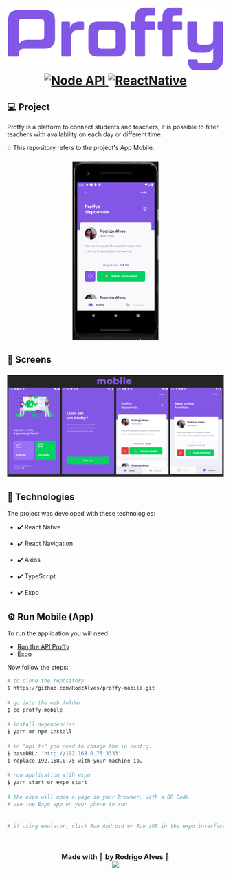 <h1 align="center">
<br>
  <img src=".github/logo-readme.png" alt="proffy" width="500">
<br>

<a target="_blank" href="https://github.com/RodzAlves/proffy-api">
    <img alt="Node API" src="https://img.shields.io/static/v1?color=brightgreen&label=To&message=API&?style=plastic&logo=Node.js">
  </a>
<a href="https://reactnative.dev/">
  <img alt="ReactNative" src="https://img.shields.io/static/v1?color=blue&label=React&message=Native&?style=plastic&logo=React">
</a>

</h1>

## 💻 Project
Proffy is a platform to connect students and teachers, it is possible to filter teachers with availability on each day or different time.

💡 This repository refers to the project's App Mobile.

<h3 align="center">
  <img src=".github/gif-mobile.gif" alt="demonstration" width="200">
<h3>

## 🎨 Screens

<h3 align="center">
  <img src=".github/screens.jpg" alt="demonstration" width="700">
<h3>

## 🚀 Technologies

The project was developed with these technologies:

- ✔️ React Native

- ✔️ React Navigation

- ✔️ Axios

- ✔️ TypeScript

- ✔️ Expo



## ⚙ Run Mobile (App)

To run the application you will need:
* [Run the API Proffy](https://github.com/RodzAlves/proffy-api)
* [Expo](https://expo.io/)

Now follow the steps:
```bash
# to clone the repository
$ https://github.com/RodzAlves/proffy-mobile.git

# go into the web folder
$ cd proffy-mobile

# install dependencies
$ yarn or npm install 

# in "api.ts" you need to change the ip config.
$ baseURL: 'http://192.168.0.75:3333'
$ replace 192.168.0.75 with your machine ip.

# run application with expo
$ yarn start or expo start

# the expo will open a page in your browser, with a QR Code.
# use the Expo app on your phone to run


# if using emulator, click Run Android or Run iOS in the expo interface

```


<br>
<h3 align="center">
  
  Made with 💜 by Rodrigo Alves 👋 <br>
   <a href="https://www.linkedin.com/in/rodrigo-alves-dev/" alt="LinkedIn" target="blank">
    <img src="https://img.shields.io/badge/-LinkedIn-blue?style=flat-square&logo=Linkedin&logoColor=white" />
  </a>
</h3>
<br>

